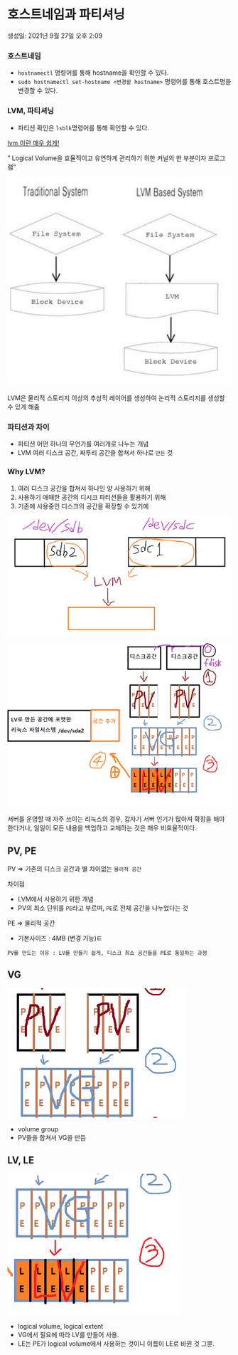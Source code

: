 # 호스트네임과 파티셔닝

생성일: 2021년 9월 27일 오후 2:09

### 호스트네임

- `hostnamectl` 명령어를 통해 hostname을 확인할 수 있다.
- `sudo hostnamectl set-hostname <변경할 hostname>` 명령어를 통해 호스트명을 변경할 수 있다.

### LVM, 파티셔닝

- 파티션 확인은 `lsblk`명령어를 통해 확인할 수 있다.

[lvm 이란 매우 쉽게!](https://mamu2830.blogspot.com/2019/12/lvmpv-vg-lv-pe-lvm.html)

” Logical Volume을 효율적이고 유연하게 관리하기 위한 커널의 한 부분이자 프로그램”

![7_image/Untitled.png](7_image/Untitled.png)

LVM은 물리적 스토리지 이상의 추상적 레이어를 생성하여 논리적 스토리지를 생성할 수 있게 해줌

### 파티션과 차이

- 파티션
어떤 하나의 무언가를 여러개로 나누는 개념
- LVM
여러 디스크 공간, 짜투리 공간을 합쳐서 하나로 `만든` 것

### Why LVM?

1. 여러 디스크 공간을 합쳐서 하나인 양 사용하기 위해
2. 사용하기 애매한 공간의 디시크 파티션들을 활용하기 위해
3. 기존에 사용중인 디스크의 공간을 확장할 수 있기에

![7_image/Untitled%201.png](7_image/Untitled%201.png)

![7_image/Untitled%202.png](7_image/Untitled%202.png)

서버를 운영할 때 자주 쓰이는 리눅스의 경우, 갑자기 서버 인기가 많아져 확장을 해야 한다거나, 일일이 모든 내용을 백업하고 교체하는 것은 매우 비효율적이다.

## PV, PE

PV ⇒ 기존의 디스크 공간과 별 차이없는 `물리적 공간`

차이점

- LVM에서 사용하기 위한 개념
- PV의 최소 단위를 `PE`라고 부르며, `PE`로 전체 공간을 나누었다는 것

PE ⇒ 물리적 공간

- 기본사이즈 : 4MB (변경 가능)ㅌ

`PV를 만드는 이유 : LV를 만들기 쉽게, 디스크 최소 공간들을 PE로 통일하는 과정`

## VG

![7_image/Untitled%203.png](7_image/Untitled%203.png)

- volume group
- PV들을 합쳐서 VG을 만듬

## LV, LE

![7_image/Untitled%204.png](7_image/Untitled%204.png)

- logical volume, logical extent
- VG에서 필요에 따라 LV를 만들어 사용.
- LE는 PE가 logical volume에서 사용하는 것이니 이름이 LE로 바뀐 것 그뿐.